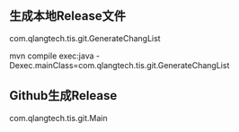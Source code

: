 
## 生成本地Release文件

com.qlangtech.tis.git.GenerateChangList

mvn compile exec:java -Dexec.mainClass=com.qlangtech.tis.git.GenerateChangList


## Github生成Release

com.qlangtech.tis.git.Main
